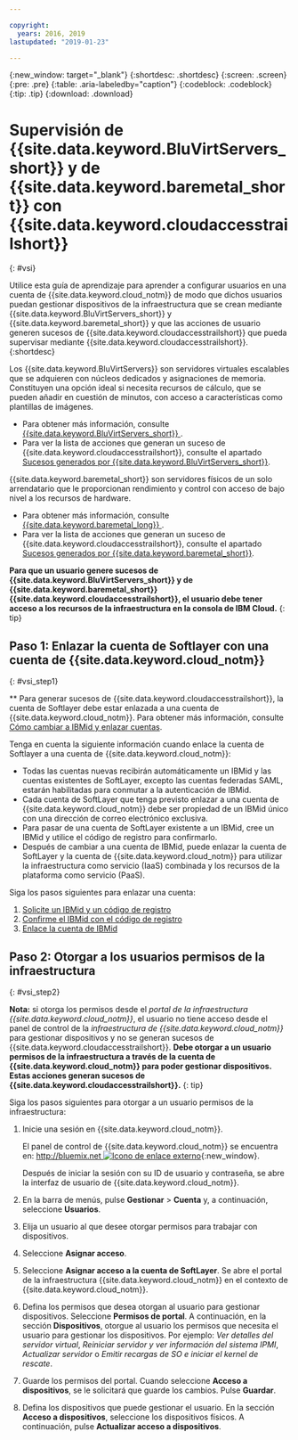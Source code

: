 ```yaml
---

copyright:
  years: 2016, 2019
lastupdated: "2019-01-23"

---
```


{:new_window: target="_blank"}
{:shortdesc: .shortdesc}
{:screen: .screen}
{:pre: .pre}
{:table: .aria-labeledby="caption"}
{:codeblock: .codeblock}
{:tip: .tip}
{:download: .download}


# Supervisión de {{site.data.keyword.BluVirtServers_short}} y de {{site.data.keyword.baremetal_short}} con {{site.data.keyword.cloudaccesstrailshort}}
{: #vsi}

Utilice esta guía de aprendizaje para aprender a configurar usuarios en una cuenta de {{site.data.keyword.cloud_notm}} de modo que dichos usuarios puedan gestionar dispositivos de la infraestructura que se crean mediante {{site.data.keyword.BluVirtServers_short}} y {{site.data.keyword.baremetal_short}} y que las acciones de usuario generen sucesos de {{site.data.keyword.cloudaccesstrailshort}} que pueda supervisar mediante {{site.data.keyword.cloudaccesstrailshort}}.
{:shortdesc}

Los {{site.data.keyword.BluVirtServers}} son servidores virtuales escalables que se adquieren con núcleos dedicados y asignaciones de memoria. Constituyen una opción ideal si necesita recursos de cálculo, que se pueden añadir en cuestión de minutos, con acceso a características como plantillas de imágenes. 
* Para obtener más información, consulte [{{site.data.keyword.BluVirtServers_short}} ](/docs/vsi/vsi_about.html#about-virtual-servers). 
* Para ver la lista de acciones que generan un suceso de {{site.data.keyword.cloudaccesstrailshort}}, consulte el apartado [Sucesos generados por {{site.data.keyword.BluVirtServers_short}}](/docs/vsi/vsi_activity_tracker_events.html#at_events).

{{site.data.keyword.baremetal_short}} son servidores físicos de un solo arrendatario que le proporcionan rendimiento y control con acceso de bajo nivel a los recursos de hardware. 
* Para obtener más información, consulte [{{site.data.keyword.baremetal_long}} ](/docs/bare-metal/about.html#about).
* Para ver la lista de acciones que generan un suceso de {{site.data.keyword.cloudaccesstrailshort}}, consulte el apartado [Sucesos generados por {{site.data.keyword.baremetal_short}}](/docs/bare-metal/bm-activity-tracker-events.html#at_events).

**Para que un usuario genere sucesos de {{site.data.keyword.BluVirtServers_short}} y de {{site.data.keyword.baremetal_short}} {{site.data.keyword.cloudaccesstrailshort}}, el usuario debe tener acceso a los recursos de la infraestructura en la consola de IBM Cloud.**
{: tip}

## Paso 1: Enlazar la cuenta de Softlayer con una cuenta de {{site.data.keyword.cloud_notm}}
{: #vsi_step1}

** Para generar sucesos de {{site.data.keyword.cloudaccesstrailshort}}, la cuenta de Softlayer debe estar enlazada a una cuenta de {{site.data.keyword.cloud_notm}}. Para obtener más información, consulte [Cómo cambiar a IBMid y enlazar cuentas](/docs/account?topic=account-unifyingaccounts#link_accounts).

Tenga en cuenta la siguiente información cuando enlace la cuenta de Softlayer a una cuenta de {{site.data.keyword.cloud_notm}}:
* Todas las cuentas nuevas recibirán automáticamente un IBMid y las cuentas existentes de SoftLayer, excepto las cuentas federadas SAML, estarán habilitadas para conmutar a la autenticación de IBMid.
* Cada cuenta de SoftLayer que tenga previsto enlazar a una cuenta de {{site.data.keyword.cloud_notm}} debe ser propiedad de un IBMid único con una dirección de correo electrónico exclusiva.
* Para pasar de una cuenta de SoftLayer existente a un IBMid, cree un IBMid y utilice el código de registro para confirmarlo.
* Después de cambiar a una cuenta de IBMid, puede enlazar la cuenta de SoftLayer y la cuenta de {{site.data.keyword.cloud_notm}} para utilizar la infraestructura como servicio (IaaS) combinada y los recursos de la plataforma como servicio (PaaS). 

Siga los pasos siguientes para enlazar una cuenta:
1. [Solicite un IBMid y un código de registro](/docs/account/softlayerlink.html#reqIBMidandregcode)
2. [Confirme el IBMid con el código de registro](/docs/account/softlayerlink.html#confIBMiduseregcode)
3. [Enlace la cuenta de IBMid](/docs/account/softlayerlink.html#link_user_account)


## Paso 2: Otorgar a los usuarios permisos de la infraestructura
{: #vsi_step2}

**Nota:** si otorga los permisos desde el *portal de la infraestructura {{site.data.keyword.cloud_notm}}*,
el usuario no tiene acceso desde el panel de control de la *infraestructura de {{site.data.keyword.cloud_notm}}* para gestionar dispositivos y no se generan sucesos de {{site.data.keyword.cloudaccesstrailshort}}. **Debe otorgar a un usuario permisos de la infraestructura a través de la cuenta de {{site.data.keyword.cloud_notm}} para poder gestionar dispositivos. Estas acciones generan sucesos de {{site.data.keyword.cloudaccesstrailshort}}.**
{: tip}

Siga los pasos siguientes para otorgar a un usuario permisos de la infraestructura:

1. Inicie una sesión en {{site.data.keyword.cloud_notm}}.

    El panel de control de {{site.data.keyword.cloud_notm}} se encuentra en: [http://bluemix.net ![Icono de enlace externo](../../../icons/launch-glyph.svg "Icono de enlace externo")](http://bluemix.net){:new_window}.
    
	Después de iniciar la sesión con su ID de usuario y contraseña, se abre la interfaz de usuario de {{site.data.keyword.cloud_notm}}.

2. En la barra de menús, pulse **Gestionar** &gt; **Cuenta** y, a continuación, seleccione **Usuarios**. 

3. Elija un usuario al que desee otorgar permisos para trabajar con dispositivos.

4. Seleccione **Asignar acceso**.

5. Seleccione **Asignar acceso a la cuenta de SoftLayer**. Se abre el portal de la infraestructura {{site.data.keyword.cloud_notm}} en el contexto de {{site.data.keyword.cloud_notm}}.

6. Defina los permisos que desea otorgan al usuario para gestionar dispositivos. Seleccione **Permisos de portal**. A continuación, en la sección **Dispositivos**, otorgue al usuario los permisos que necesita el usuario para gestionar los dispositivos. Por ejemplo: *Ver detalles del servidor virtual*, *Reiniciar servidor y ver información del sistema IPMI*, *Actualizar servidor* o *Emitir recargas de SO e iniciar el kernel de rescate*.

7. Guarde los permisos del portal. Cuando seleccione **Acceso a dispositivos**, se le solicitará que guarde los cambios. Pulse **Guardar**.

8. Defina los dispositivos que puede gestionar el usuario. En la sección **Acceso a dispositivos**, seleccione los dispositivos físicos. A continuación, pulse **Actualizar acceso a dispositivos**.






